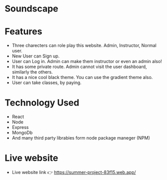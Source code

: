 
# Soundscape

# Features

- Three charecters can role play this website. Admin, Instructor, Normal user.
- New User can Sign up.
- User can Log in. Admin can make them instructor or even an admin also!
- It has some private route. Admin cannot visit the user dashboard, similarly the others. 
- It has a nice cool black theme. You can use the gradient theme also.
- User can take classes, by paying. 


# Technology Used

- React 
- Node
- Express
- MongoDb 
- And many third party librabies form node package maneger (NPM)


# Live website 
- Live website link 👉 https://summer-project-83f15.web.app/
 
